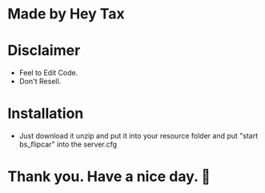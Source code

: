 # Made by Hey Tax

# Disclaimer
- Feel to Edit Code.
- Don't Resell.

# Installation
- Just download it unzip and put it into your resource folder and put "start bs_flipcar" into the server.cfg

# Thank you. Have a nice day. 🤗
